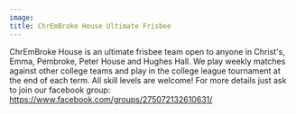 ```yaml
---
image: 
title: ChrEmBroke House Ultimate Frisbee 
---
```


ChrEmBroke House is an ultimate frisbee team open to anyone in Christ's, Emma, Pembroke, Peter House and Hughes Hall. We play weekly matches against other college teams and play in the college league tournament at the end of each term. All skill levels are welcome! For more details just ask to join our facebook group: https://www.facebook.com/groups/275072132610631/